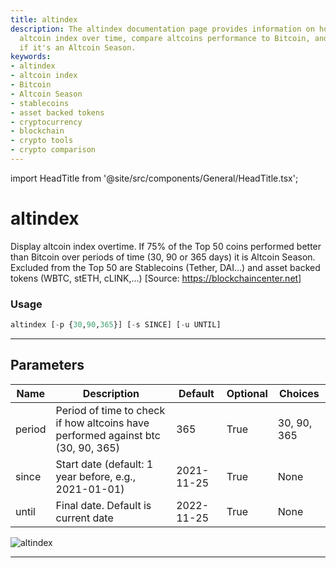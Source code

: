```yaml
---
title: altindex
description: The altindex documentation page provides information on how to display
  altcoin index over time, compare altcoins performance to Bitcoin, and interpret
  if it's an Altcoin Season.
keywords:
- altindex
- altcoin index
- Bitcoin
- Altcoin Season
- stablecoins
- asset backed tokens
- cryptocurrency
- blockchain
- crypto tools
- crypto comparison
---
```


import HeadTitle from '@site/src/components/General/HeadTitle.tsx';

<HeadTitle title="altindex - Ov - Crypto - Reference | OpenBB Terminal Docs" />

# altindex

Display altcoin index overtime. If 75% of the Top 50 coins performed better than Bitcoin over periods of time (30, 90 or 365 days) it is Altcoin Season. Excluded from the Top 50 are Stablecoins (Tether, DAI…) and asset backed tokens (WBTC, stETH, cLINK,…) [Source: https://blockchaincenter.net]

### Usage

```python
altindex [-p {30,90,365}] [-s SINCE] [-u UNTIL]
```

---

## Parameters

| Name | Description | Default | Optional | Choices |
| ---- | ----------- | ------- | -------- | ------- |
| period | Period of time to check if how altcoins have performed against btc (30, 90, 365) | 365 | True | 30, 90, 365 |
| since | Start date (default: 1 year before, e.g., 2021-01-01) | 2021-11-25 | True | None |
| until | Final date. Default is current date | 2022-11-25 | True | None |

![altindex](https://user-images.githubusercontent.com/46355364/154068454-43dbc146-31df-4b25-bf14-0b12284afc6d.png)

---
